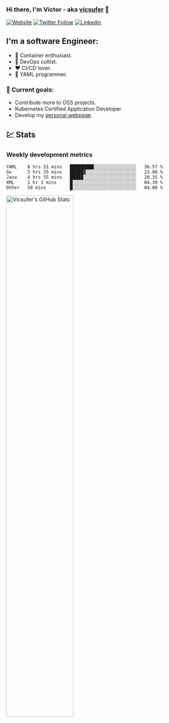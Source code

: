 ### Hi there, I'm Víctor - aka [vicsufer][website] 👋

[![Website](https://img.shields.io/website?label=vicsufer.dev&style=for-the-badge&url=https%3A%2F%2Fvicsufer.dev)](https://vicsufer.dev)
[![Twitter Follow](https://img.shields.io/twitter/follow/vicsufer?color=1DA1F2&logo=twitter&style=for-the-badge)](https://twitter.com/intent/follow?original_referer=https%3A%2F%2Fgithub.com%2Fvicsufer&screen_name=vicsufer)
[![Linkedin](https://img.shields.io/badge/linkedin-%230077B5.svg?&style=for-the-badge&logo=linkedin&logoColor=white)](https://linkedin.com/in/vicsufer)

  
## I'm a software Engineer:
- :whale: Container enthusiast.
- :memo: DevOps cultist.
- :heart: CI/CD lover.
- :clown_face: YAML programmer.

### :dart: Current goals:
- Contribute more to OSS projects.
- Kubernetes Certified Application Developer
- Develop my [personal webpage][website].

## :chart: Stats
### Weekly development metrics 
<!--START_SECTION:waka-->
```text
YAML    8 hrs 51 mins   █████████░░░░░░░░░░░░░░░░   36.57 % 
Go      5 hrs 35 mins   █████▓░░░░░░░░░░░░░░░░░░░   23.08 % 
Java    4 hrs 55 mins   █████░░░░░░░░░░░░░░░░░░░░   20.35 % 
XML     1 hr 3 mins     █░░░░░░░░░░░░░░░░░░░░░░░░   04.39 % 
Other   58 mins         █░░░░░░░░░░░░░░░░░░░░░░░░   04.00 % 
```
<!--END_SECTION:waka-->

<img width="60%" align="left" alt="Vicsufer's GitHub Stats" src="https://github-readme-stats.vercel.app/api?username=vicsufer&show_icons=true&hide_border=true" />




[website]: https://vicsufer.dev
[twitter]: https://twitter.com/vicsufer
[linkedin]: https://linkedin.com/in/vicsufer
